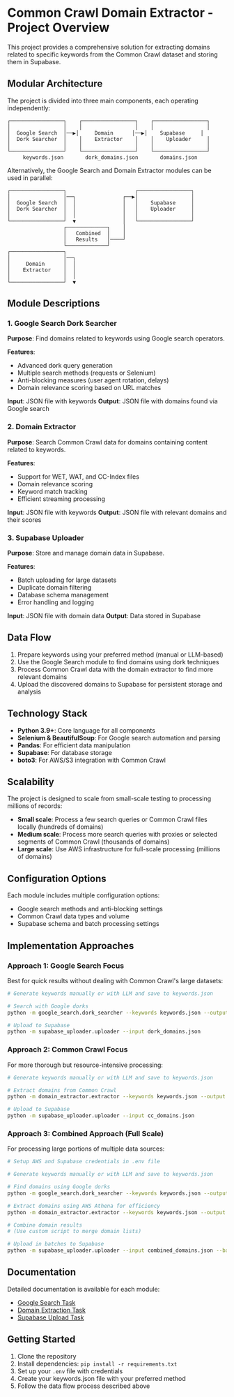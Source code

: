 # Common Crawl Domain Extractor - Project Overview

This project provides a comprehensive solution for extracting domains related to specific keywords from the Common Crawl dataset and storing them in Supabase.

## Modular Architecture

The project is divided into three main components, each operating independently:

```
┌─────────────────┐    ┌─────────────────┐    ┌─────────────────┐
│                 │    │                 │    │                 │
│  Google Search  │──▶│     Domain      │──▶│    Supabase     │
│  Dork Searcher  │    │    Extractor    │    │    Uploader     │
│                 │    │                 │    │                 │
└─────────────────┘    └─────────────────┘    └─────────────────┘
     keywords.json       dork_domains.json       domains.json
```

Alternatively, the Google Search and Domain Extractor modules can be used in parallel:

```
┌─────────────────┐                      ┌─────────────────┐
│                 │──┐               ┌──▶│                 │
│  Google Search  │  │               │   │    Supabase     │
│  Dork Searcher  │  │               │   │    Uploader     │
│                 │  │               │   │                 │
└─────────────────┘  ▼               │   └─────────────────┘
                  ┌─────────────┐    │
                  │   Combined  │    │
                  │   Results   │────┘
                  └─────────────┘
┌─────────────────┐               
│                 │──┐            
│     Domain      │  │            
│    Extractor    │  │            
│                 │  │            
└─────────────────┘  ▼            
```

## Module Descriptions

### 1. Google Search Dork Searcher

**Purpose**: Find domains related to keywords using Google search operators.

**Features**:
- Advanced dork query generation
- Multiple search methods (requests or Selenium)
- Anti-blocking measures (user agent rotation, delays)
- Domain relevance scoring based on URL matches

**Input**: JSON file with keywords
**Output**: JSON file with domains found via Google search

### 2. Domain Extractor

**Purpose**: Search Common Crawl data for domains containing content related to keywords.

**Features**:
- Support for WET, WAT, and CC-Index files
- Domain relevance scoring
- Keyword match tracking
- Efficient streaming processing

**Input**: JSON file with keywords
**Output**: JSON file with relevant domains and their scores

### 3. Supabase Uploader

**Purpose**: Store and manage domain data in Supabase.

**Features**:
- Batch uploading for large datasets
- Duplicate domain filtering
- Database schema management
- Error handling and logging

**Input**: JSON file with domain data
**Output**: Data stored in Supabase

## Data Flow

1. Prepare keywords using your preferred method (manual or LLM-based)
2. Use the Google Search module to find domains using dork techniques
3. Process Common Crawl data with the domain extractor to find more relevant domains
4. Upload the discovered domains to Supabase for persistent storage and analysis

## Technology Stack

- **Python 3.9+**: Core language for all components
- **Selenium & BeautifulSoup**: For Google search automation and parsing
- **Pandas**: For efficient data manipulation
- **Supabase**: For database storage
- **boto3**: For AWS/S3 integration with Common Crawl

## Scalability

The project is designed to scale from small-scale testing to processing millions of records:

- **Small scale**: Process a few search queries or Common Crawl files locally (hundreds of domains)
- **Medium scale**: Process more search queries with proxies or selected segments of Common Crawl (thousands of domains)
- **Large scale**: Use AWS infrastructure for full-scale processing (millions of domains)

## Configuration Options

Each module includes multiple configuration options:

- Google search methods and anti-blocking settings
- Common Crawl data types and volume
- Supabase schema and batch processing settings

## Implementation Approaches

### Approach 1: Google Search Focus

Best for quick results without dealing with Common Crawl's large datasets:

```bash
# Generate keywords manually or with LLM and save to keywords.json

# Search with Google dorks
python -m google_search.dork_searcher --keywords keywords.json --output dork_domains.json --use-selenium

# Upload to Supabase
python -m supabase_uploader.uploader --input dork_domains.json
```

### Approach 2: Common Crawl Focus

For more thorough but resource-intensive processing:

```bash
# Generate keywords manually or with LLM and save to keywords.json

# Extract domains from Common Crawl
python -m domain_extractor.extractor --keywords keywords.json --output cc_domains.json --crawl-type wet --limit 1000

# Upload to Supabase
python -m supabase_uploader.uploader --input cc_domains.json
```

### Approach 3: Combined Approach (Full Scale)

For processing large portions of multiple data sources:

```bash
# Setup AWS and Supabase credentials in .env file

# Generate keywords manually or with LLM and save to keywords.json

# Find domains using Google dorks
python -m google_search.dork_searcher --keywords keywords.json --output dork_domains.json --use-selenium --max-dorks 30

# Extract domains using AWS Athena for efficiency
python -m domain_extractor.extractor --keywords keywords.json --output cc_domains.json --crawl-type cc-index --use-athena --limit 10000

# Combine domain results
# (Use custom script to merge domain lists)

# Upload in batches to Supabase
python -m supabase_uploader.uploader --input combined_domains.json --batch-size 200
```

## Documentation

Detailed documentation is available for each module:

- [Google Search Task](docs_google_search.md)
- [Domain Extraction Task](docs_domain_extraction.md)
- [Supabase Upload Task](docs_supabase_upload.md)

## Getting Started

1. Clone the repository
2. Install dependencies: `pip install -r requirements.txt`
3. Set up your `.env` file with credentials
4. Create your keywords.json file with your preferred method
5. Follow the data flow process described above 